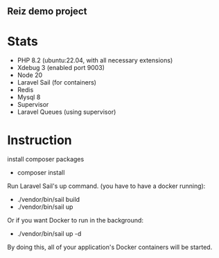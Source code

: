 
## Reiz demo project

# Stats
 - PHP 8.2 (ubuntu:22.04, with all necessary extensions)
 - Xdebug 3 (enabled port 9003)
 - Node 20
 - Laravel Sail (for containers)
 - Redis
 - Mysql 8
 - Supervisor
 - Laravel Queues (using supervisor)

# Instruction 
install composer packages
 - composer install

Run Laravel Sail's up command. (you have to have a docker running):
 -  ./vendor/bin/sail build
 - ./vendor/bin/sail up
 
Or if you want Docker to run in the background:

 - ./vendor/bin/sail up -d

By doing this, all of your application's Docker containers will be started.









